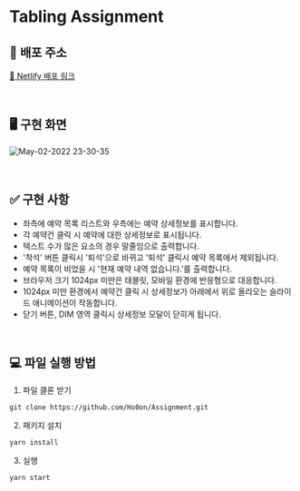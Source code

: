 # Tabling Assignment

## 🚀 배포 주소

[🔗 Netlify 배포 링크](https://precious-unicorn-f77258.netlify.app/)

  <br>
  
## 🖥 구현 화면
![May-02-2022 23-30-35](https://user-images.githubusercontent.com/88081661/166251918-9b28660a-2fcd-4fdd-99ee-b36c20298e4f.gif)

 <br>

## ✅ 구현 사항

- 좌측에 예약 목록 리스트와 우측에는 예약 상세정보를 표시합니다.
- 각 예약건 클릭 시 예약에 대한 상세정보로 표시됩니다.
- 텍스트 수가 많은 요소의 경우 말줄임으로 출력합니다.
- '착석' 버튼 클릭시 '퇴석'으로 바뀌고 '퇴석' 클릭시 예약 목록에서 제외됩니다.
- 예약 목록이 비었을 시 '현재 예약 내역 없습니다.'를 출력합니다.
- 브라우저 크기 1024px 미만은 태블릿, 모바일 환경에 반응형으로 대응합니다.
- 1024px 미만 환경에서 예약건 클릭 시 상세정보가 아래에서 위로 올라오는 슬라이드 애니메이션이 작동합니다.
- 닫기 버튼, DIM 영역 클릭시 상세정보 모달이 닫히게 됩니다.

<br>

## 💻 파일 실행 방법

1. 파일 클론 받기

```
git clone https://github.com/Ho0on/Assignment.git
```

2. 패키지 설치

```
yarn install
```

3. 실행

```
yarn start
```
